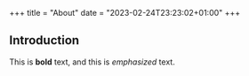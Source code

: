 +++
title = "About"
date = "2023-02-24T23:23:02+01:00"
+++

## Introduction

This is **bold** text, and this is *emphasized* text.
